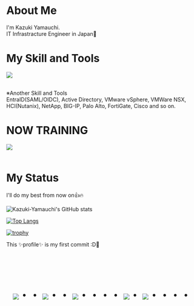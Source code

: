 # About Me

 I'm Kazuki Yamauchi.<br>
 IT Infrastracture Engineer in Japan👋

# My Skill and Tools

<img src="https://skillicons.dev/icons?i=windows,azure,powershell,aws,linux,redhat,ubuntu" /> <br /><br />

  ※Another Skill and Tools<br>
  EntraID(SAML/OIDC), Active Directory, VMware vSphere, VMWare NSX, HCI(Nutanix), NetApp, BIG-IP, Palo Alto, FortiGate, Cisco and so on.
  
# NOW TRAINING

<img src="https://skillicons.dev/icons?i=kubernetes,docker,py,mysql,wordpress,vscode,github" /> <br /><br />

# My Status
I'll do my best from now on👍🔥

![Kazuki-Yamauchi's GitHub stats](https://github-readme-stats.vercel.app/api?username=kazukiyamauchivh&show_icons=true&theme=vue-dark)

[![Top Langs](https://github-readme-stats.vercel.app/api/top-langs/?username=kazukiyamauchivh&layout=compact&theme=vue-dark)](https://github.com/anuraghazra/github-readme-stats)

[![trophy](https://github-profile-trophy.vercel.app/?username=kazukiyamauchivh&theme=discord)](https://github.com/ryo-ma/github-profile-trophy)

This ✨profile✨ is my first commit :D🎉

<!--
# Connect with me:
<p align="left">
#<a href="https://twitter.com/[Foo]" target="blank"><img align="center" src="https://raw.githubusercontent.com/rahuldkjain/github-profile-readme-generator/master/src/images/icons/Social/twitter.svg" alt="[Foo]" height="30" width="40" /></a>
#<a href="[Foo_email]"><img src="https://img.shields.io/badge/Gmail-d14836?style=flat-square&logo=Gmail&logoColor=white&link=[Foo_email]"/></a>
</p>
-->

<!-- --------------------------------- :) ---------------------------------- -->

<br><br><br>

<div align="center">
    <h1>
        <img src="https://user-images.githubusercontent.com/44926913/175852850-3fb6c715-1856-41ff-8c1f-94ce3b03b458.gif">・・
        <img src="https://user-images.githubusercontent.com/44926913/175853109-f8850656-6704-4a8a-bee6-9aca154d929b.gif">・・
        <img src="https://user-images.githubusercontent.com/44926913/175853154-5449d974-975e-44a6-ab84-a86031265e40.gif">・・・・
        <img src="https://user-images.githubusercontent.com/44926913/175853109-f8850656-6704-4a8a-bee6-9aca154d929b.gif">・
        <img src="https://user-images.githubusercontent.com/44926913/175853154-5449d974-975e-44a6-ab84-a86031265e40.gif">・・・・
    </h1>
  </div>
<br><br><br>

<!--
**kazukiyamauchivh/kazukiyamauchivh** is a ✨ _special_ ✨ repository because its `README.md` (this file) appears on your GitHub profile.

Here are some ideas to get you started:

- 🔭 I’m currently working on ...
- 🌱 I’m currently learning ...
- 👯 I’m looking to collaborate on ...
- 🤔 I’m looking for help with ...
- 💬 Ask me about ...
- 📫 How to reach me: ...
- 😄 Pronouns: ...
- ⚡ Fun fact: ...
<!--
